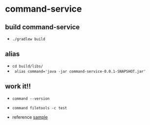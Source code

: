# command-service
## build command-service
* `./gradlew build`
## alias
* `cd build/libs/`
* ` alias command='java -jar command-service-0.0.1-SNAPSHOT.jar'`
## work it!!
* `command --version`
* `command filetools -c test`

* reference [sample](https://ksby.hatenablog.com/entry/2019/07/20/092721) 
